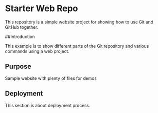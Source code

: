 # Starter Web Repo

This repository is a simple website project for showing how to use Git and GitHub together.

##Introduction

This example is to show different parts of the Git repository and various commands
using a web project.

## Purpose

Sample website with plenty of files for demos

## Deployment

This section is about deployment process.